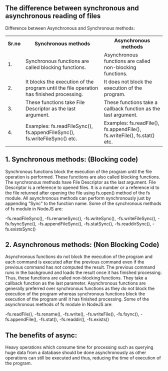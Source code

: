 
## The difference between synchronous and asynchronous reading of files

Difference between Asynchronous and Synchronous methods:

<table>
<tr>
  <th>
  Sr.no
  </th>
  <th>
   Synchronous methods
  </th>
  <th>
  Asynchronous methods
  </th>
</tr>
<tr>
  <td>1.</td>
  <td>Synchronous functions are called blocking functions.</td>
  <td>Asynchronous functions are called non-blocking functions.</td>
</tr>
<tr>
  <td>2.</td>
  <td>It blocks the execution of the program until the file operation has finished processing.</td>
  <td>It does not block the execution of the program.</td>
</tr>
<tr>
  <td>3.</td>
  <td>These functions take File Descriptor as the last argument.</td>
  <td>These functions take a callback function as the last argument.</td>
</tr>
<tr>
  <td>4.</td>
  <td>Examples: fs.readFileSync(), fs.appendFileSync(), fs.writeFileSync() etc.	</td>
  <td>Examples: fs.readFile(), fs.appendFile(), fs.writeFile(), fs.stat() etc. </td>
</tr>
</table>
                                                      

## 1. Synchronous methods: (Blocking code)

Synchronous functions block the execution of the program until the file operation is performed. These functions are also called blocking functions. The synchronous methods have File Descriptor as the last argument. File Descriptor is a reference to opened files. It is a number or a reference id to the file returned after opening the file using fs.open() method of the fs module. All asynchronous methods can perform synchronously just by appending “Sync” to the function name. Some of the synchronous methods of fs module in NodeJS are:

-fs.readFileSync(),
-fs.renameSync(),
-fs.writeSync(),
-fs.writeFileSync(),
-fs.fsyncSync(),
-fs.appendFileSync(),
-fs.statSync(),
-fs.readdirSync(),
-fs.existsSync()

## 2. Asynchronous methods: (Non Blocking Code)

Asynchronous functions do not block the execution of the program and each command is executed after the previous command even if the previous command has not computed the result. The previous command runs in the background and loads the result once it has finished processing. Thus, these functions are called non-blocking functions. They take a callback function as the last parameter. Asynchronous functions are generally preferred over synchronous functions as they do not block the execution of the program whereas synchronous functions block the execution of the program until it has finished processing. Some of the asynchronous methods of fs module in NodeJS are:

-fs.readFile(),
-fs.rename(),
-fs.write(),
-fs.writeFile(),
-fs.fsync(),
-fs.appendFile(),
-fs.stat(),
-fs.readdir(),
-fs.exists()


## The benefits of async: 

Heavy operations which consume time for processing such as querying huge data from a database should be done asynchronously as other operations can still be executed and thus, reducing the time of execution of the program.
